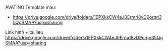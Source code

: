 AVATINO
Template mau: 
- https://drive.google.com/drive/folders/1EPXkkCW4eJ0Ermrl8vD9orqn35QgSMAA?usp=sharing



Link hinh + tai lieu
https://drive.google.com/drive/folders/1EPXkkCW4eJ0Ermrl8vD9orqn35QgSMAA?usp=sharing
